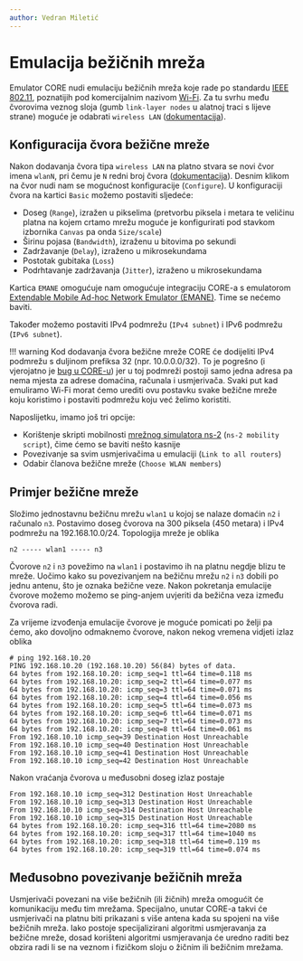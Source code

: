 ```yaml
---
author: Vedran Miletić
---
```


# Emulacija bežičnih mreža

Emulator CORE nudi emulaciju bežičnih mreža koje rade po standardu [IEEE 802.11](https://en.wikipedia.org/wiki/IEEE_802.11), poznatijih pod komercijalnim nazivom [Wi-Fi](https://en.wikipedia.org/wiki/Wi-Fi). Za tu svrhu među čvorovima veznog sloja (gumb `link-layer nodes` u alatnoj traci s lijeve strane) moguće je odabrati `wireless LAN` ([dokumentacija](https://coreemu.github.io/core/gui.html#network-nodes)).

## Konfiguracija čvora bežične mreže

Nakon dodavanja čvora tipa `wireless LAN` na platno stvara se novi čvor imena `wlanN`, pri čemu je `N` redni broj čvora ([dokumentacija](https://coreemu.github.io/core/gui.html#wireless-networks)). Desnim klikom na čvor nudi nam se mogućnost konfiguracije (`Configure`). U konfiguraciji čvora na kartici `Basic` možemo postaviti sljedeće:

- Doseg (`Range`), izražen u pikselima (pretvorbu piksela i metara te veličinu platna na kojem crtamo mrežu moguće je konfigurirati pod stavkom izbornika `Canvas` pa onda `Size/scale`)
- Širinu pojasa (`Bandwidth`), izraženu u bitovima po sekundi
- Zadržavanje (`Delay`), izraženo u mikrosekundama
- Postotak gubitaka (`Loss`)
- Podrhtavanje zadržavanja (`Jitter`), izraženo u mikrosekundama

Kartica `EMANE` omogućuje nam omogućuje integraciju CORE-a s emulatorom [Extendable Mobile Ad-hoc Network Emulator (EMANE)](https://www.nrl.navy.mil/Our-Work/Areas-of-Research/Information-Technology/NCS/EMANE/). Time se nećemo baviti.

Također možemo postaviti IPv4 podmrežu (`IPv4 subnet`) i IPv6 podmrežu (`IPv6 subnet`).

!!! warning
    Kod dodavanja čvora bežične mreže CORE će dodijeliti IPv4 podmrežu s duljinom prefiksa 32 (npr. 10.0.0.0/32). To je pogrešno (i vjerojatno je [bug u CORE-u](https://github.com/coreemu/core/issues)) jer u toj podmreži postoji samo jedna adresa pa nema mjesta za adrese domaćina, računala i usmjerivača. Svaki put kad emuliramo Wi-Fi morat ćemo urediti ovu postavku svake bežične mreže koju koristimo i postaviti podmrežu koju već želimo koristiti.

Naposlijetku, imamo još tri opcije:

- Korištenje skripti mobilnosti [mrežnog simulatora ns-2](https://www.isi.edu/nsnam/ns/) (`ns-2 mobility script`), čime ćemo se baviti nešto kasnije
- Povezivanje sa svim usmjerivačima u emulaciji (`Link to all routers`)
- Odabir članova bežične mreže (`Choose WLAN members`)

## Primjer bežične mreže

Složimo jednostavnu bežičnu mrežu `wlan1` u kojoj se nalaze domaćin `n2` i računalo `n3`. Postavimo doseg čvorova na 300 piksela (450 metara) i IPv4 podmrežu na 192.168.10.0/24. Topologija mreže je oblika

```
n2 ----- wlan1 ----- n3
```

Čvorove `n2` i `n3` povežimo na `wlan1` i postavimo ih na platnu negdje blizu te mreže. Uočimo kako su povezivanjem na bežičnu mrežu `n2` i `n3` dobili po jednu antenu, što je oznaka bežične veze. Nakon pokretanja emulacije čvorove možemo možemo se ping-anjem uvjeriti da bežična veza između čvorova radi.

Za vrijeme izvođenja emulacije čvorove je moguće pomicati po želji pa ćemo, ako dovoljno odmaknemo čvorove, nakon nekog vremena vidjeti izlaz oblika

``` shell
# ping 192.168.10.20
PING 192.168.10.20 (192.168.10.20) 56(84) bytes of data.
64 bytes from 192.168.10.20: icmp_seq=1 ttl=64 time=0.118 ms
64 bytes from 192.168.10.20: icmp_seq=2 ttl=64 time=0.077 ms
64 bytes from 192.168.10.20: icmp_seq=3 ttl=64 time=0.071 ms
64 bytes from 192.168.10.20: icmp_seq=4 ttl=64 time=0.056 ms
64 bytes from 192.168.10.20: icmp_seq=5 ttl=64 time=0.073 ms
64 bytes from 192.168.10.20: icmp_seq=6 ttl=64 time=0.071 ms
64 bytes from 192.168.10.20: icmp_seq=7 ttl=64 time=0.073 ms
64 bytes from 192.168.10.20: icmp_seq=8 ttl=64 time=0.061 ms
From 192.168.10.10 icmp_seq=39 Destination Host Unreachable
From 192.168.10.10 icmp_seq=40 Destination Host Unreachable
From 192.168.10.10 icmp_seq=41 Destination Host Unreachable
From 192.168.10.10 icmp_seq=42 Destination Host Unreachable
```

Nakon vraćanja čvorova u međusobni doseg izlaz postaje

```
From 192.168.10.10 icmp_seq=312 Destination Host Unreachable
From 192.168.10.10 icmp_seq=313 Destination Host Unreachable
From 192.168.10.10 icmp_seq=314 Destination Host Unreachable
From 192.168.10.10 icmp_seq=315 Destination Host Unreachable
64 bytes from 192.168.10.20: icmp_seq=316 ttl=64 time=2080 ms
64 bytes from 192.168.10.20: icmp_seq=317 ttl=64 time=1040 ms
64 bytes from 192.168.10.20: icmp_seq=318 ttl=64 time=0.119 ms
64 bytes from 192.168.10.20: icmp_seq=319 ttl=64 time=0.074 ms
```

## Međusobno povezivanje bežičnih mreža

Usmjerivači povezani na više bežičnih (ili žičnih) mreža omogućit će komunikaciju među tim mrežama. Specijalno, unutar CORE-a takvi će usmjerivači na platnu biti prikazani s više antena kada su spojeni na više bežičnih mreža. Iako postoje specijalizirani algoritmi usmjeravanja za bežične mreže, dosad korišteni algoritmi usmjeravanja će uredno raditi bez obzira radi li se na veznom i fizičkom sloju o žičnim ili bežičnim mrežama.
